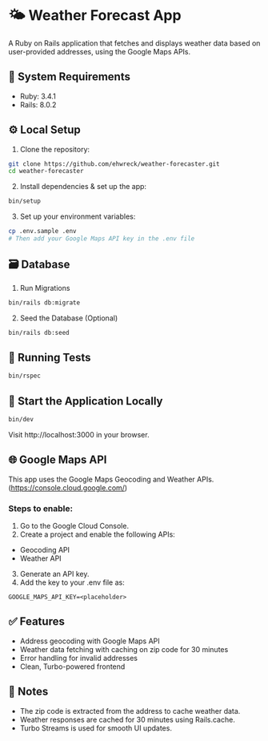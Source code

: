 # 🌤️ Weather Forecast App

A Ruby on Rails application that fetches and displays weather data based on user-provided addresses, using the Google Maps APIs.

## 🧰 System Requirements

- Ruby: 3.4.1
- Rails: 8.0.2

## ⚙️ Local Setup

1. Clone the repository:

```bash
git clone https://github.com/ehwreck/weather-forecaster.git
cd weather-forecaster
```

2. Install dependencies & set up the app:

```bash
bin/setup
```

3. Set up your environment variables:

```bash
cp .env.sample .env
# Then add your Google Maps API key in the .env file
```

## 🗃️ Database

1. Run Migrations

```bash
bin/rails db:migrate
```

2. Seed the Database (Optional)

```bash
bin/rails db:seed
```

## 🧪 Running Tests

```bash
bin/rspec
```

## 🚀 Start the Application Locally

```bash
bin/dev
```

Visit http://localhost:3000 in your browser.

## 🌐 Google Maps API

This app uses the Google Maps Geocoding and Weather APIs. (https://console.cloud.google.com/)

### Steps to enable:

1. Go to the Google Cloud Console.
2. Create a project and enable the following APIs:

- Geocoding API
- Weather API

3. Generate an API key.
4. Add the key to your .env file as:

```env
GOOGLE_MAPS_API_KEY=<placeholder>
```

## ✅ Features

- Address geocoding with Google Maps API
- Weather data fetching with caching on zip code for 30 minutes
- Error handling for invalid addresses
- Clean, Turbo-powered frontend

## 🧠 Notes

- The zip code is extracted from the address to cache weather data.
- Weather responses are cached for 30 minutes using Rails.cache.
- Turbo Streams is used for smooth UI updates.
